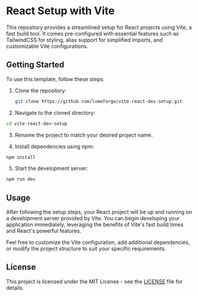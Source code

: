 # React Setup with Vite

This repository provides a streamlined setup for React projects using Vite, a fast build tool. It comes pre-configured with essential features such as TailwindCSS for styling, alias support for simplified imports, and customizable Vite configurations.

## Getting Started

To use this template, follow these steps:

1. Clone the repository:

   ```bash
   git clone https://github.com/lumeforge/vite-react-dev-setup.git
   ```

2. Navigate to the cloned directory:

```bash
cd vite-react-dev-setup
```

3. Rename the project to match your desired project name.

4. Install dependencies using npm:

```bash
npm install
```

5. Start the development server:

```bash
npm run dev
```

## Usage

After following the setup steps, your React project will be up and running on a development server provided by Vite. You can begin developing your application immediately, leveraging the benefits of Vite's fast build times and React's powerful features.

Feel free to customize the Vite configuration, add additional dependencies, or modify the project structure to suit your specific requirements.

## License

This project is licensed under the MIT License - see the [LICENSE](./LICENSE.txt) file for details.
